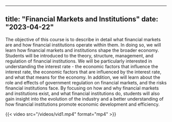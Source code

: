 

---
title: "Financial Markets and Institutions"
date: "2023-04-22"
---

The objective of this course is to describe in detail what financial markets are and how financial institutions operate within them. In doing so, we will learn how financial markets and institutions shape the broader economy. Students will be introduced to the theory, structure, management, and regulation of financial institutions. We will be particularly interested in understanding the interest rate - the economic factors that influence the interest rate, the economic factors that are influenced by the interest rate, and what that means for the economy. In addition, we will learn about the role and effects of government regulation on financial markets, and the risks financial institutions face. By focusing on how and why financial markets and institutions exist, and what financial institutions do, students will also gain insight into the evolution of the industry and a better understanding of how financial institutions promote economic development and efficiency.





{{< video src="/videos/vid1.mp4" format="mp4" >}}